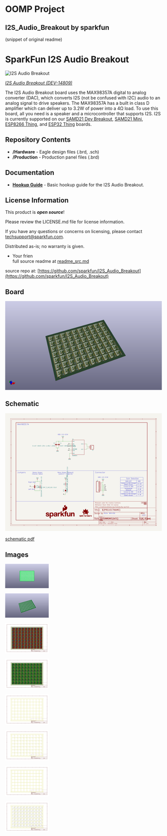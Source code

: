 # OOMP Project  
## I2S_Audio_Breakout  by sparkfun  
  
(snippet of original readme)  
  
SparkFun I2S Audio Breakout  
========================================  
  
![I2S Audio Breakout](https://cdn.sparkfun.com/assets/parts/1/3/0/7/6/14809-SparkFun_I2S_Audio_Breakout-01.jpg)  
  
[*I2S Audio Breakout (DEV-14809)*](https://www.sparkfun.com/products/14809)  
  
The I2S Audio Breakout board uses the MAX98357A digital to analog converter (DAC), which converts I2S (not be confused with I2C) audio to an analog signal to drive speakers. The MAX98357A has a built in class D amplifier which can deliver up to 3.2W of power into a 4Ω load. To use this board, all you need is a speaker and a microcontroller that supports I2S. I2S is currently supported on our [SAMD21 Dev Breakout](https://www.sparkfun.com/products/13672), [SAMD21 Mini](https://www.sparkfun.com/products/13664), [ESP8266 Thing](https://www.sparkfun.com/products/13231), and [ESP32 Thing](https://www.sparkfun.com/products/13907) boards.  
  
Repository Contents  
-------------------  
  
* **/Hardware** - Eagle design files (.brd, .sch)  
* **/Production** - Production panel files (.brd)  
  
Documentation  
--------------  
* **[Hookup Guide](https://learn.sparkfun.com/tutorials/i2s-audio-breakout-hookup-guide)** - Basic hookup guide for the I2S Audio Breakout.  
  
License Information  
-------------------  
  
This product is _**open source**_!   
  
Please review the LICENSE.md file for license information.   
  
If you have any questions or concerns on licensing, please contact techsupport@sparkfun.com.  
  
Distributed as-is; no warranty is given.  
  
- Your frien  
  full source readme at [readme_src.md](readme_src.md)  
  
source repo at: [https://github.com/sparkfun/I2S_Audio_Breakout](https://github.com/sparkfun/I2S_Audio_Breakout)  
## Board  
  
[![working_3d.png](working_3d_600.png)](working_3d.png)  
## Schematic  
  
[![working_schematic.png](working_schematic_600.png)](working_schematic.png)  
  
[schematic pdf](working_schematic.pdf)  
## Images  
  
[![working_3D_bottom.png](working_3D_bottom_140.png)](working_3D_bottom.png)  
  
[![working_3D_top.png](working_3D_top_140.png)](working_3D_top.png)  
  
[![working_assembly_page_01.png](working_assembly_page_01_140.png)](working_assembly_page_01.png)  
  
[![working_assembly_page_02.png](working_assembly_page_02_140.png)](working_assembly_page_02.png)  
  
[![working_assembly_page_03.png](working_assembly_page_03_140.png)](working_assembly_page_03.png)  
  
[![working_assembly_page_04.png](working_assembly_page_04_140.png)](working_assembly_page_04.png)  
  
[![working_assembly_page_05.png](working_assembly_page_05_140.png)](working_assembly_page_05.png)  
  
[![working_assembly_page_06.png](working_assembly_page_06_140.png)](working_assembly_page_06.png)  
